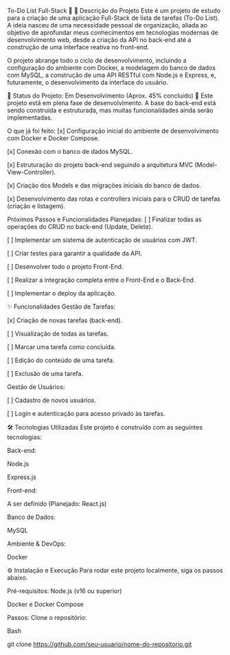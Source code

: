 To-Do List Full-Stack 🚀
📝 Descrição do Projeto
Este é um projeto de estudo para a criação de uma aplicação Full-Stack de lista de tarefas (To-Do List). A ideia nasceu de uma necessidade pessoal de organização, aliada ao objetivo de aprofundar meus conhecimentos em tecnologias modernas de desenvolvimento web, desde a criação da API no back-end até a construção de uma interface reativa no front-end.

O projeto abrange todo o ciclo de desenvolvimento, incluindo a configuração do ambiente com Docker, a modelagem do banco de dados com MySQL, a construção de uma API RESTful com Node.js e Express, e, futuramente, o desenvolvimento da interface do usuário.

🚧 Status do Projeto: Em Desenvolvimento (Aprox. 45% concluído) 🚧
Este projeto está em plena fase de desenvolvimento. A base do back-end está sendo construída e estruturada, mas muitas funcionalidades ainda serão implementadas.

O que já foi feito:
[x] Configuração inicial do ambiente de desenvolvimento com Docker e Docker Compose.

[x] Conexão com o banco de dados MySQL.

[x] Estruturação do projeto back-end seguindo a arquitetura MVC (Model-View-Controller).

[x] Criação dos Models e das migrações iniciais do banco de dados.

[x] Desenvolvimento das rotas e controllers iniciais para o CRUD de tarefas (criação e listagem).

Próximos Passos e Funcionalidades Planejadas:
[ ] Finalizar todas as operações do CRUD no back-end (Update, Delete).

[ ] Implementar um sistema de autenticação de usuários com JWT.

[ ] Criar testes para garantir a qualidade da API.

[ ] Desenvolver todo o projeto Front-End.

[ ] Realizar a integração completa entre o Front-End e o Back-End.

[ ] Implementar o deploy da aplicação.

✨ Funcionalidades
Gestão de Tarefas:

[x] Criação de novas tarefas (back-end).

[ ] Visualização de todas as tarefas.

[ ] Marcar uma tarefa como concluída.

[ ] Edição do conteúdo de uma tarefa.

[ ] Exclusão de uma tarefa.

Gestão de Usuários:

[ ] Cadastro de novos usuários.

[ ] Login e autenticação para acesso privado às tarefas.

🛠️ Tecnologias Utilizadas
Este projeto é construído com as seguintes tecnologias:

Back-end:

Node.js

Express.js

Front-end:

A ser definido (Planejado: React.js)

Banco de Dados:

MySQL

Ambiente & DevOps:

Docker

⚙️ Instalação e Execução
Para rodar este projeto localmente, siga os passos abaixo.

Pré-requisitos:
Node.js (v16 ou superior)

Docker e Docker Compose

Passos:
Clone o repositório:

Bash

git clone https://github.com/seu-usuario/nome-do-repositorio.git
